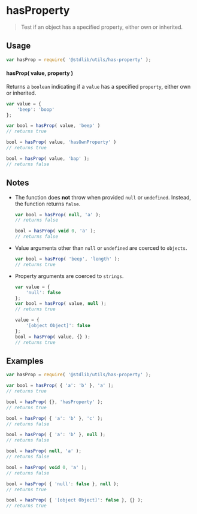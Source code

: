 # hasProperty

> Test if an object has a specified property, either own or inherited.


<section class="usage">

## Usage

``` javascript
var hasProp = require( '@stdlib/utils/has-property' );
```

#### hasProp( value, property )

Returns a `boolean` indicating if a `value` has a specified `property`, either own or inherited.

``` javascript
var value = {
    'beep': 'boop'
};

var bool = hasProp( value, 'beep' )
// returns true

bool = hasProp( value, 'hasOwnProperty' )
// returns true

bool = hasProp( value, 'bap' );
// returns false
```

</section>

<!-- /.usage -->


<section class="notes">

## Notes

* The function does __not__ throw when provided `null` or `undefined`. Instead, the function returns `false`.

  ``` javascript
  var bool = hasProp( null, 'a' );
  // returns false

  bool = hasProp( void 0, 'a' );
  // returns false
  ```

* Value arguments other than `null` or `undefined` are coerced to `objects`.

  ``` javascript
  var bool = hasProp( 'beep', 'length' );
  // returns true
  ```

* Property arguments are coerced to `strings`.

  ``` javascript
  var value = {
      'null': false
  };
  var bool = hasProp( value, null );
  // returns true

  value = {
      '[object Object]': false
  };
  bool = hasProp( value, {} );
  // returns true
  ``` 

</section>

<!-- /.notes -->


<section class="examples">

## Examples

<!-- eslint-disable object-curly-newline, object-curly-spacing -->

``` javascript
var hasProp = require( '@stdlib/utils/has-property' );

var bool = hasProp( { 'a': 'b' }, 'a' );
// returns true

bool = hasProp( {}, 'hasProperty' );
// returns true

bool = hasProp( { 'a': 'b' }, 'c' );
// returns false

bool = hasProp( { 'a': 'b' }, null );
// returns false

bool = hasProp( null, 'a' );
// returns false

bool = hasProp( void 0, 'a' );
// returns false

bool = hasProp( { 'null': false }, null );
// returns true

bool = hasProp( { '[object Object]': false }, {} );
// returns true
```

</section>

<!-- /.examples -->


<section class="links">

</section>

<!-- /.links -->
